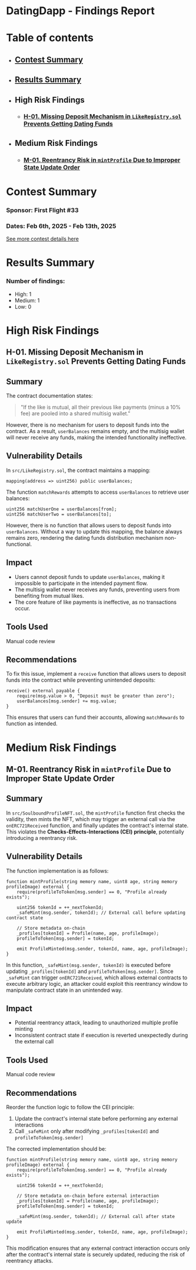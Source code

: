 # DatingDapp - Findings Report

# Table of contents
- ## [Contest Summary](#contest-summary)
- ## [Results Summary](#results-summary)
- ## High Risk Findings
    - ### [H-01. Missing Deposit Mechanism in `LikeRegistry.sol` Prevents Getting Dating Funds](#H-01)
- ## Medium Risk Findings
    - ### [M-01. Reentrancy Risk in `mintProfile` Due to Improper State Update Order](#M-01)



# <a id='contest-summary'></a>Contest Summary

### Sponsor: First Flight #33

### Dates: Feb 6th, 2025 - Feb 13th, 2025

[See more contest details here](https://codehawks.cyfrin.io/c/2025-02-datingdapp)

# <a id='results-summary'></a>Results Summary

### Number of findings:
- High: 1
- Medium: 1
- Low: 0


# High Risk Findings

## <a id='H-01'></a>H-01. Missing Deposit Mechanism in `LikeRegistry.sol` Prevents Getting Dating Funds            



## Summary

The contract documentation states:

> "If the like is mutual, all their previous like payments (minus a 10% fee) are pooled into a shared multisig wallet."

However, there is no mechanism for users to deposit funds into the contract. As a result, `userBalances` remains empty, and the multisig wallet will never receive any funds, making the intended functionality ineffective.

## Vulnerability Details

In `src/LikeRegistry.sol`, the contract maintains a mapping:

```Solidity
mapping(address => uint256) public userBalances;
```

The function `matchRewards` attempts to access `userBalances` to retrieve user balances:

```Solidity
uint256 matchUserOne = userBalances[from];
uint256 matchUserTwo = userBalances[to];
```

However, there is no function that allows users to deposit funds into `userBalances`. Without a way to update this mapping, the balance always remains zero, rendering the dating funds distribution mechanism non-functional.

## Impact

* Users cannot deposit funds to update `userBalances`, making it impossible to participate in the intended payment flow.
* The multisig wallet never receives any funds, preventing users from benefiting from mutual likes.
* The core feature of like payments is ineffective, as no transactions occur.

## Tools Used

Manual code review

## Recommendations

To fix this issue, implement a `receive` function that allows users to deposit funds into the contract while preventing unintended deposits:

```Solidity
receive() external payable {
    require(msg.value > 0, "Deposit must be greater than zero");
    userBalances[msg.sender] += msg.value;
}
```

This ensures that users can fund their accounts, allowing `matchRewards` to function as intended.

    
# Medium Risk Findings

## <a id='M-01'></a>M-01. Reentrancy Risk in `mintProfile` Due to Improper State Update Order            



## Summary

In `src/SoulboundProfileNFT.sol`, the `mintProfile` function first checks the validity, then mints the NFT, which may trigger an external call via the `onERC721Received` function, and finally updates the contract's internal state. This violates the **Checks-Effects-Interactions (CEI) principle**, potentially introducing a reentrancy risk.

## Vulnerability Details

The function implementation is as follows:

```Solidity
function mintProfile(string memory name, uint8 age, string memory profileImage) external {
    require(profileToToken[msg.sender] == 0, "Profile already exists");
​
    uint256 tokenId = ++_nextTokenId;
    _safeMint(msg.sender, tokenId); // External call before updating contract state
​
    // Store metadata on-chain
    _profiles[tokenId] = Profile(name, age, profileImage);
    profileToToken[msg.sender] = tokenId;
​
    emit ProfileMinted(msg.sender, tokenId, name, age, profileImage);
}
```

In this function, `_safeMint(msg.sender, tokenId)` is executed before updating `_profiles[tokenId]` and `profileToToken[msg.sender]`. Since `_safeMint` can trigger `onERC721Received`, which allows external contracts to execute arbitrary logic, an attacker could exploit this reentrancy window to manipulate contract state in an unintended way.

## Impact

* Potential reentrancy attack, leading to unauthorized multiple profile minting
* Inconsistent contract state if execution is reverted unexpectedly during the external call

## Tools Used

Manual code review

## Recommendations

Reorder the function logic to follow the CEI principle:

1. Update the contract's internal state before performing any external interactions
2. Call `_safeMint` only after modifying `_profiles[tokenId]` and `profileToToken[msg.sender]`

The corrected implementation should be:

```Solidity
function mintProfile(string memory name, uint8 age, string memory profileImage) external {
    require(profileToToken[msg.sender] == 0, "Profile already exists");
​
    uint256 tokenId = ++_nextTokenId;
​
    // Store metadata on-chain before external interaction
    _profiles[tokenId] = Profile(name, age, profileImage);
    profileToToken[msg.sender] = tokenId;
​
    _safeMint(msg.sender, tokenId); // External call after state update
​
    emit ProfileMinted(msg.sender, tokenId, name, age, profileImage);
}
```

This modification ensures that any external contract interaction occurs only after the contract's internal state is securely updated, reducing the risk of reentrancy attacks.






